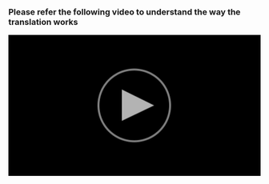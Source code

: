 ### Please refer the following video to understand the way the translation works

[![Watch the video](assets/play.png)](https://drive.google.com/file/d/1SkXzgqftbR4Nv8xOfPyTtMy5hffFWq4c/view)

